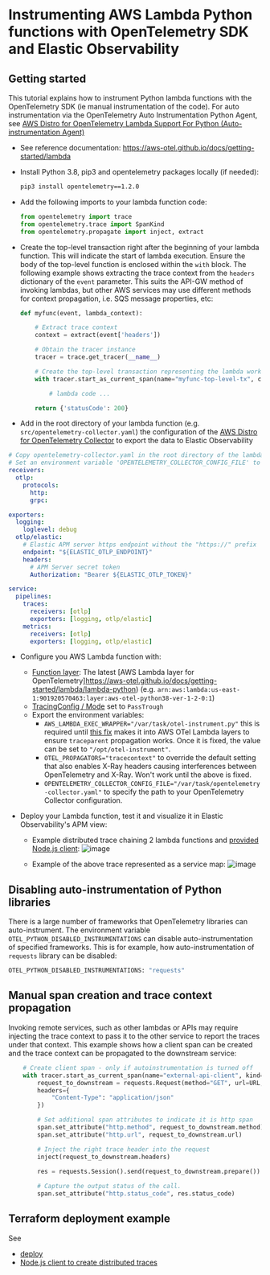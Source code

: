 # Instrumenting AWS Lambda Python functions with OpenTelemetry SDK and Elastic Observability 

## Getting started
This tutorial explains how to instrument Python lambda functions with the OpenTelemetry SDK (ie manual instrumentation of the code). For auto instrumentation via the OpenTelemetry Auto Instrumentation Python Agent, see [AWS Distro for OpenTelemetry Lambda Support For Python (Auto-instrumentation Agent)](https://aws-otel.github.io/docs/getting-started/python-sdk/trace-auto-instr)

* See reference documentation: https://aws-otel.github.io/docs/getting-started/lambda

* Install Python 3.8, pip3 and opentelemetry packages locally (if needed):
    ```bash
    pip3 install opentelemetry==1.2.0
    ```

* Add the following imports to your lambda function code:
    ```python
    from opentelemetry import trace
    from opentelemetry.trace import SpanKind
    from opentelemetry.propagate import inject, extract
    ```

* Create the top-level transaction right after the beginning of your lambda function. This will indicate the start of lambda execution. Ensure the body of the top-level function is enclosed within the `with` block. The following example shows extracting the trace context from the `headers` dictionary of the `event` parameter. This suits the API-GW method of invoking lambdas, but other AWS services may use different methods for context propagation, i.e. SQS message properties, etc:
    ```python
    def myfunc(event, lambda_context):

        # Extract trace context
        context = extract(event['headers'])
    
        # Obtain the tracer instance
        tracer = trace.get_tracer(__name__)
    
        # Create the top-level transaction representing the lambda work
        with tracer.start_as_current_span(name="myfunc-top-level-tx", context=context, kind=SpanKind.SERVER):
    
            # lambda code ...
  
        return {'statusCode': 200} 
    ```
* Add in the root directory of your lambda function (e.g. `src/opentelemetry-collector.yaml`) the configuration of the [AWS Distro for OpenTelemetry Collector](https://github.com/aws-observability/aws-otel-collector) to export the data to Elastic Observability

```yaml
# Copy opentelemetry-collector.yaml in the root directory of the lambda function
# Set an environment variable 'OPENTELEMETRY_COLLECTOR_CONFIG_FILE' to '/var/task/opentelemetry-collector.yaml'
receivers:
  otlp:
    protocols:
      http:
      grpc:

exporters:
  logging:
    loglevel: debug
  otlp/elastic:
    # Elastic APM server https endpoint without the "https://" prefix
    endpoint: "${ELASTIC_OTLP_ENDPOINT}"
    headers:
      # APM Server secret token
      Authorization: "Bearer ${ELASTIC_OTLP_TOKEN}"

service:
  pipelines:
    traces:
      receivers: [otlp]
      exporters: [logging, otlp/elastic]
    metrics:
      receivers: [otlp]
      exporters: [logging, otlp/elastic]
```
* Configure you AWS Lambda function with:
   * [Function layer](https://docs.aws.amazon.com/lambda/latest/dg/API_Layer.html): The latest [AWS Lambda layer for OpenTelemetry]https://aws-otel.github.io/docs/getting-started/lambda/lambda-python)  (e.g. `arn:aws:lambda:us-east-1:901920570463:layer:aws-otel-python38-ver-1-2-0:1`)
   * [TracingConfig / Mode](https://docs.aws.amazon.com/lambda/latest/dg/API_TracingConfig.html) set to `PassTrough`
   * Export the environment variables:
      * `AWS_LAMBDA_EXEC_WRAPPER="/var/task/otel-instrument.py"` this is required until [this fix](https://github.com/aws-observability/aws-otel-lambda/issues/109) makes it into AWS OTel Lambda layers to ensure `traceparent` propagation works. Once it is fixed, the value can be set to `"/opt/otel-instrument"`.
      * `OTEL_PROPAGATORS="tracecontext"` to override the default setting that also enables X-Ray headers causing interferences between OpenTelemetry and X-Ray. Won't work until the above is fixed.
      * `OPENTELEMETRY_COLLECTOR_CONFIG_FILE="/var/task/opentelemetry-collector.yaml"` to specify the path to your OpenTelemetry Collector configuration.

* Deploy your Lambda function, test it and visualize it in Elastic Observability's APM view:
    * Example distributed trace chaining 2 lambda functions and [provided Node.js client](client/README.md):
      ![image](https://user-images.githubusercontent.com/15670925/125575737-f1441f81-09df-4ac6-a5d9-c8e2e2aa3cfd.png)

    * Example of the above trace represented as a service map:
      ![image](https://user-images.githubusercontent.com/15670925/125575850-cf0fbf03-be8f-4dc3-8702-6b6cb5ab893e.png)


## Disabling auto-instrumentation of Python libraries
There is a large number of frameworks that OpenTelemetry libraries can auto-instrument. The environment variable `OTEL_PYTHON_DISABLED_INSTRUMENTATIONS` can disable auto-instrumentation of specified frameworks. This is for example, how auto-instrumentation of `requests` library can be disabled:
```bash
OTEL_PYTHON_DISABLED_INSTRUMENTATIONS: "requests"
```

## Manual span creation and trace context propagation
Invoking remote services, such as other lambdas or APIs may require injecting the trace context to pass it to the other service to report the traces under that context. This example shows how a client span can be created and the trace context can be propagated to the downstream service:
```python
    # Create client span - only if autoinstrumentation is turned off
    with tracer.start_as_current_span(name="external-api-client", kind=SpanKind.CLIENT) as span:
        request_to_downstream = requests.Request(method="GET", url=URL, 
        headers={
            "Content-Type": "application/json"
        })

        # Set additional span attributes to indicate it is http span
        span.set_attribute("http.method", request_to_downstream.method)
        span.set_attribute("http.url", request_to_downstream.url)

        # Inject the right trace header into the request
        inject(request_to_downstream.headers)
    
        res = requests.Session().send(request_to_downstream.prepare())

        # Capture the output status of the call.
        span.set_attribute("http.status_code", res.status_code)
```

## Terraform deployment example
See
* [deploy](deploy/README.md) 
* [Node.js client to create distributed traces](client/README.md)
